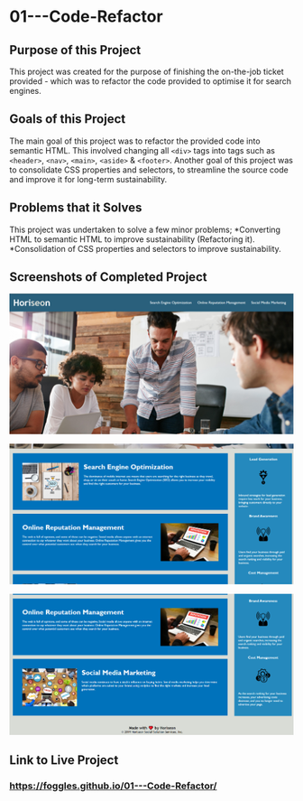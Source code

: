 # 01---Code-Refactor

## Purpose of this Project
This project was created for the   purpose of finishing the on-the-job ticket provided - which was to refactor the code provided to optimise it for search engines.

## Goals of this Project
The main goal of this project was to refactor the provided code into semantic HTML. This involved changing all `<div>` tags into tags such as `<header>`, `<nav>`, `<main>`, `<aside>` & `<footer>`.
Another goal of this project was to consolidate CSS properties and selectors, to streamline the source code and improve it for long-term sustainability.

## Problems that it Solves
This project was undertaken to solve a few minor problems;
*Converting HTML to semantic HTML to improve sustainability (Refactoring it).
*Consolidation of CSS properties and selectors to improve sustainability.

## Screenshots of Completed Project
![Screenshot of Top of Page](./assets/images/screenshot-1.png)

![Screenshot of Middle of Page](./assets/images/screenshot-2.png)

![Screenshot of Bottom of Page](./assets/images/screenshot-3.png)

## Link to Live Project
### https://foggles.github.io/01---Code-Refactor/
